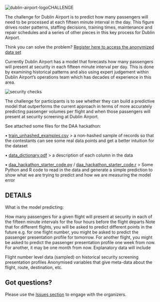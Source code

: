 ![dublin-airport-logo](https://www.dublinairport.com/DublinAirportTheme/css/imgs/dublin_airport_logo.png?raw=true)CHALLENGE

The challenge for Dublin Airport is to predict how many passengers will need to be processed at each fifteen minute interval in the day. This figure drives roster patterns, staffing decisions, training times, maintenance and repair schedules and a series of other pieces in this key process for Dublin Airport.

Think you can solve the problem? [Register here to access the anonymized data set](https://ti.to/hackathon-conference/travel-meets-big-data/)

Currently Dublin Airport has a model that forecasts how many passengers will present at security in each fifteen minute interval per day. This is done by examining historical patterns and also using expert judgement within Dublin Airport’s operations team which has decades of experience in this area.

![security checks](http://www.futuretravelexperience.com/wp-content/uploads/2016/03/NL110316-dublin-airport.jpg?raw=true)

The challenge for participants is to see whether they can build a predictive model that outperforms the current approach in terms of more accurately predicting passenger volumes per flight and when those passengers will present at security screening at Dublin Airport.

See attached some files for the DAA hackathon:

•	[train_unhashed_examples.csv](train_unhashed_examples.csv) > a non-hashed sample of records so that the contestants can see some real data points and get a better intuition for the dataset

•	[data_dictionary.pdf](data_dictionary.pdf) > a description of each column in the data

•	[daa_hackathon_starter_code.py](daa_hackathon_starter_code.py) / [daa_hackathon_starter_code.r](daa_hackathon_starter_code.r) > Some Python and R code to read in the data and generate a simple prediction to show what we are trying to predict and how we are measuring the model error

## DETAILS

What is the model predicting:

How many passengers for a given flight will present at security in each of the fifteen minute intervals for the four hours before the flight departs
Note that for different flights, you will be asked to predict different points in the future e.g. for one flight number, you might be asked to predict the passenger presentation profile for tomorrow. For another flight, you might be asked to predict the passenger presentation profile one week from now. For another, it may be one month from now.
Explanatory data will include

Flight number level data (sampled) on historical security screening presentation profiles
Anonymised variables that give meta-data about the flight, route, destination, etc.

## Got questions?

Please use the [Issues section](https://github.com/rapidanalytics/Dublin-Airport-Challenge/issues) to engage with the organizers.
 

